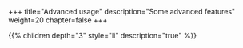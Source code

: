 +++
title="Advanced usage"
description="Some advanced features"
weight=20
chapter=false
+++

{{% children depth="3" style="li" description="true" %}}
